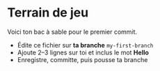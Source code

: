# Terrain de jeu

Voici ton bac à sable pour le premier commit.

- Édite ce fichier sur **ta branche** `my-first-branch`
- Ajoute 2–3 lignes sur toi et inclus le mot **Hello**
- Enregistre, committe, puis pousse ta branche
